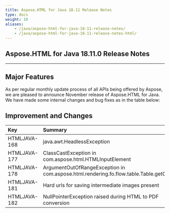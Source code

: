 ```yaml
---
title: Aspose.HTML for Java 18.11 Release Notes
type: docs
weight: 10
aliases: 
    - /java/aspose-html-for-java-18-11-release-notes/
    - /java/aspose-html-for-java-18-11-release-notes-html/
---
```


## **Aspose.HTML for Java 18.11.0 Release Notes** ## 
-----
## **Major Features** ## 
As per regular monthly update process of all APIs being offered by Aspose, we are pleased to announce November release of Aspose.HTML for Java. We have made some internal changes and bug fixes as in the table below:
## **Improvement and Changes** ## 

|**Key**|**Summary**|**Category**|
| :- | :- | :- |
|HTMLJAVA-168|java.awt.HeadlessException|Bug|
|HTMLJAVA-177|ClassCastException in com.aspose.html.HTMLInputElement|Bug|
|HTMLJAVA-178|ArgumentOutOfRangeException in com.aspose.html.rendering.fo.flow.table.Table.getColumn|Bug|
|HTMLJAVA-181|Hard urls for saving intermediate images present|Bug|
|HTMLJAVA-182|NullPointerException raised during HTML to PDF conversion|Bug|

